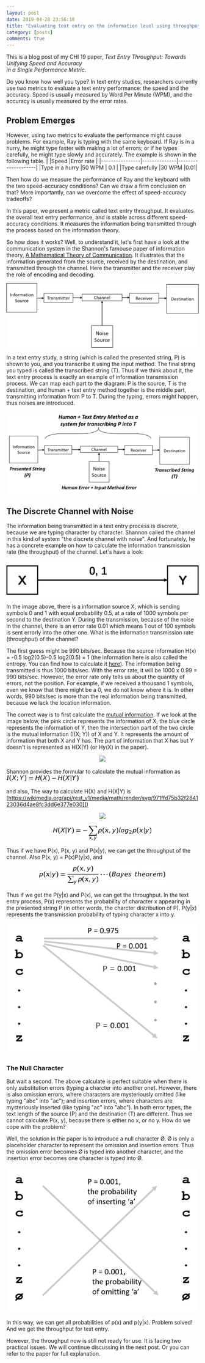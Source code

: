 ```yaml
---
layout: post
date: 2019-04-28 23:56:10 
title: "Evaluating text entry on the information level using throughput: Part 1"
category: [posts]
comments: true
---
```


This is a blog post of my CHI 19 paper, *Text Entry Throughput: Towards Unifying Speed and Accuracy  
in a Single Performance Metric*.

Do you know how well you type? In text entry studies, researchers currently use two metrics to evaluate a text entry performance: the speed and the accuracy. Speed is usually measured by Word Per Minute (WPM), and the accuracy is usually measured by the error rates. 

## Problem Emerges
However, using two metrics to evaluate the performance might cause problems. For example, Ray is typing with the same keyboard. If Ray is in a hurry, he might type faster with making a lot of errors; or if he types carefully, he might type slowly and accurately. The example is shown in the following table. 
|                |Speed         |Error rate   |
|----------------|--------------|--------------------|
|Type in a hurry |50 WPM        | 0.1 |
|Type carefully  |30 WPM        |0.01|

Then how do we measure the performance of Ray and the keyboard with the two speed-accuracy conditions? Can we draw a firm conclusion on that? More importantly, can we overcome the effect of speed-accuracy tradeoffs?

In this paper, we present a metric called text entry throughput. It evaluates the overall text entry performance, and is stable across different speed-accuracy conditions. It measures the information being transmitted through the process based on the information theory.

So how does it works? Well, to understand it, let's first have a look at the communication system in the Shannon's famouse paper of information theory, [A Mathematical Theory of Communication](http://math.harvard.edu/~ctm/home/text/others/shannon/entropy/entropy.pdf). It illustrates that the information generated from the source, received by the destination, and transmitted through the channel. Here the transmitter and the receiver play the role of encoding and decoding.

<p align="center">
  <img src="/assets/img/throughput_system.png">
</p>

In a text entry study, a string (which is called the presented string, P) is shown to you, and you transcribe it using the input method. The final string you typed is called the transcribed string (T). Thus if we think about it, the text entry process is exactly an example of information transmission process. We can map each part to the diagram: P is the source, T is the destination, and human + text entry method together is the middle part, transmitting information from P to T. During the typing, errors might happen, thus noises are introduced. 
<p align="center">
  <img src="/assets/img/throughput_mappingsystem.png">
</p>


## The Discrete Channel with Noise

The information being transmitted in a text entry process is discrete, because we are typing character by character. Shannon called the channel in this kind of system "the discrete channel with noise". And fortunately, he has a concrete example on how to calculate the information transmission rate (the throughput) of the channel. Let's have a look:
<p align="center">
  <img src="/assets/img/throughput_example.png">
</p>

In the image above, there is a information source X, which is sending symbols 0 and 1 with equal probability 0.5, at a rate of 1000 symbols per second to the destination Y. During the transmission, because of the noise in the channel, there is an error rate 0.01 which means 1 out of 100 symbols is sent errorly into the other one. What is the information transmission rate (throughput) of the channel?


The first guess might be 990 bits/sec. Because the source information H(x) = -0.5 log2(0.5)-0.5 log2(0.5) = 1 (the information here is also called the entropy. You can find how to calculate it [here](https://en.wikipedia.org/wiki/Information_theory#Entropy_of_an_information_source)). The information being transmitted is thus 1000 bits/sec. With the error rate, it will be 1000 x 0.99 = 990 bits/sec. However, the error rate only tells us about the quantity of errors, not the position. For example, if we received a thousand 1 symbols, even we know that there might be a 0,  we do not know where it is. In other words, 990 bits/sec is more than the real information being transmitted, because we lack the location information. 


The correct way is to first calculate the [mutual information](https://en.wikipedia.org/wiki/Mutual_information). If we look at the image below, the pink circle represents the information of X, the blue circle represents the information of Y, then the intersection part of the two circle is the mutual information (I(X; Y)) of X and Y. It represents the amount of information that both X and Y has. The part of information that X has but Y doesn't is represented as H(X|Y) (or Hy(X) in the paper).

<p align="center">
  <img src="https://upload.wikimedia.org/wikipedia/commons/thumb/d/d4/Entropy-mutual-information-relative-entropy-relation-diagram.svg/384px-Entropy-mutual-information-relative-entropy-relation-diagram.svg.png">
</p>

Shannon provides the formular to calculate the mutual information as   <img src="/assets/img/throughput_mutual.png">

and also, The way to calculate H(X) and H(X|Y) is
[https://wikimedia.org/api/rest_v1/media/math/render/svg/971ffd75b32f284123036d4ae8fc3dd6e377e030]()
<p align="center">
  <img src="https://wikimedia.org/api/rest_v1/media/math/render/svg/971ffd75b32f284123036d4ae8fc3dd6e377e030">
</p>
<p align="center">
<img src="/assets/img/throughput_hxy.png">
</p>

Thus if we have P(x), P(x, y) and P(x|y), we can get the throughput of the channel. Also P(x, y) = P(x)P(y|x), and 
<p align="center">
  <img src="/assets/img/throughput_pxy.png">
</p>

Thus if we get the P(y|x) and P(x), we can get the throughput. In the text entry process, P(x) represents the probability of character x appearing in the presented string P (in other words, the charcter distribution of P). P(y|x) represents the transmission probability of typing character x into y.
<p align="center">
  <img src="/assets/img/throughput_charactertransmit.png">
</p>

### The Null Character
But wait a second. The above calculate is perfect suitable when there is only substitution errors (typing a charcter into another one). However, there is also omission errors, where characters are mysteriously omitted (like typing "abc" into "ac"); and insertion errors, where characters are mysteriously inserted (like typing "ac" into "abc"). In both error types, the text length of the source (P) and the destination (T) are different. Thus we cannot calculate P(x, y), because there is either no x, or no y. How do we cope with the problem?

Well, the solution in the paper is to introduce a null character Ø. Ø is only a placeholder character to represent the omission and insertion errors. Thus the omission error becomes Ø is typed into another character, and the insertion error becomes one character is typed into Ø. 

<p align="center">
  <img src="/assets/img/throughput_charactertransmitnull.png">
</p>

In this way, we can get all probabilities of p(x) and p(y|x). Problem solved! And we get the throughput for text entry. 

However, the throughput now is still not ready for use. It is facing two practical issues. We will continue discussing in the next post. Or you can refer to the paper for full explanation.